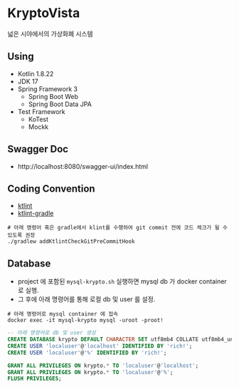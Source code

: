 # KryptoVista
넓은 시야에서의 가상화폐 시스템


## Using
- Kotlin 1.8.22
- JDK 17
- Spring Framework 3
    - Spring Boot Web
    - Spring Boot Data JPA
- Test Framework
    - KoTest
    - Mockk

## Swagger Doc
- http://localhost:8080/swagger-ui/index.html

## Coding Convention
- [ktlint](https://github.com/jlleitschuh/ktlint-gradle)
- [ktlint-gradle](https://github.com/jlleitschuh/ktlint-gradle)

```shell
# 아래 명령어 혹은 gradle에서 klint를 수행하여 git commit 전에 코드 체크가 될 수 있도록 권장
./gradlew addKtlintCheckGitPreCommitHook
```

## Database
- project 에 포함된 `mysql-krypto.sh` 실행하면 mysql db 가 docker container 로 실행.
- 그 후에 아래 명령어를 통해 로컬 db 및 user 를 설정.

```shell
# 아래 명령어로 mysql container 에 접속
docker exec -it mysql-krypto mysql -uroot -proot!
```

```sql
-- 아래 명령어로 db 및 user 생성
CREATE DATABASE krypto DEFAULT CHARACTER SET utf8mb4 COLLATE utf8mb4_unicode_ci;
CREATE USER 'localuser'@'localhost' IDENTIFIED BY 'rich!';
CREATE USER 'localuser'@'%' IDENTIFIED BY 'rich!';

GRANT ALL PRIVILEGES ON krypto.* TO 'localuser'@'localhost';
GRANT ALL PRIVILEGES ON krypto.* TO 'localuser'@'%';
FLUSH PRIVILEGES;
```
